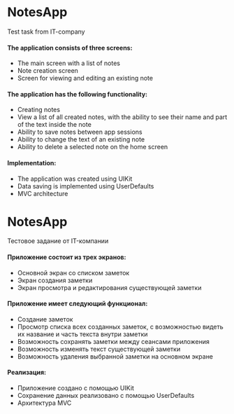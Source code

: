 # NotesApp

Test task from IT-company

#### The application consists of three screens:
* The main screen with a list of notes 
* Note creation screen
* Screen for viewing and editing an existing note

#### The application has the following functionality:
* Creating notes
* View a list of all created notes, with the ability to see their name and part of the text inside the note
* Ability to save notes between app sessions
* Ability to change the text of an existing note
* Ability to delete a selected note on the home screen

#### Implementation:
* The application was created using UIKit
* Data saving is implemented using UserDefaults
* MVC architecture

# NotesApp

Тестовое задание от IT-компании

#### Приложение состоит из трех экранов:
* Основной экран со списком заметок 
* Экран создания заметки
* Экран просмотра и редактирования существующей заметки

#### Приложение имеет следующий функционал:
* Создание заметок
* Просмотр списка всех созданных заметок, с возможностью видеть их название и часть текста внутри заметки
* Возможность сохранять заметки между сеансами приложения
* Возможность изменять текст существующей заметки
* Возможность удаления выбранной заметки на основном экране

#### Реализация:
* Приложение создано с помощью UIKit
* Сохранение данных реализовано с помощью UserDefaults
* Архитектура MVC



